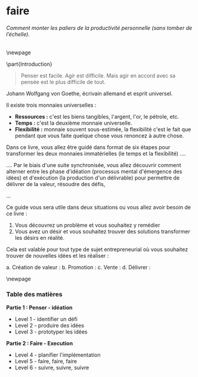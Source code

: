 
# faire

###### Comment monter les paliers de la productivité personnelle (sans tomber de l’échelle).

\newpage

\part{Introduction}


> Penser est facile. Agir est difficile. Mais agir en accord avec sa pensée est le plus difficile de tout.

Johann Wolfgang von Goethe, écrivain allemand et esprit universel. 


Il existe trois monnaies universelles :

- **Ressources :** c'est les biens tangibles, l'argent, l'or, le pétrole, etc. 
- **Temps :** c'est la deuxième monnaie universelle. 
- **Flexibilité :** monnaie souvent sous-estimée, la flexibilité c'est le fait que pendant que vous faite quelque chose vous renoncez à autre chose. 

Dans ce livre, vous allez être guidé dans format de six étapes pour transformer les deux monnaies immatérielles (le temps et la flexibilité) ....

.... Par le biais d'une suite synchronisée, vous allez découvrir comment alterner entre les phase d'idéation (processus mental d'émergence des idées) et d'exécution (la production d'un délivrable) pour permettre de délivrer de la valeur, résoudre des défis, 

...

Ce guide vous sera utile dans deux situations ou vous allez avoir besoin de ce livre :
 
1. Vous découvrez un problème et vous souhaitez y remédier
2. Vous avez un désir et vous souhaitez trouver des solutions transformer les désirs en réalité. 

Cela est valable pour tout type de sujet entrepreneurial où vous souhaitez trouver de nouvelles idées et les réaliser : 

a. Création de valeur : 
b. Promotion : 
c. Vente : 
d. Délivrer : 



\newpage

### Table des matières 

**Partie 1 : Penser - idéation**

- Level 1 - identifier un défi
- Level 2 - produire des idées
- Level 3 - prototyper les idées

**Partie 2 : Faire - Execution**

- Level 4 - planifier l'implémentation
- Level 5 - faire, faire, faire
- Level 6 - suivre, suivre, suivre
